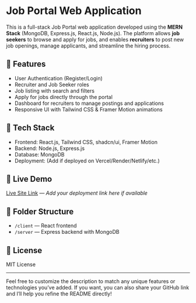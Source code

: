 # Job Portal Web Application

This is a full-stack Job Portal web application developed using the **MERN Stack** (MongoDB, Express.js, React.js, Node.js). The platform allows **job seekers** to browse and apply for jobs, and enables **recruiters** to post new job openings, manage applicants, and streamline the hiring process.

## 🌟 Features
- User Authentication (Register/Login)
- Recruiter and Job Seeker roles
- Job listing with search and filters
- Apply for jobs directly through the portal
- Dashboard for recruiters to manage postings and applications
- Responsive UI with Tailwind CSS & Framer Motion animations

## 🔧 Tech Stack
- Frontend: React.js, Tailwind CSS, shadcn/ui, Framer Motion
- Backend: Node.js, Express.js
- Database: MongoDB
- Deployment: (Add if deployed on Vercel/Render/Netlify/etc.)

## 🚀 Live Demo
[Live Site Link](#) — *Add your deployment link here if available*

## 📂 Folder Structure
- `/client` — React frontend
- `/server` — Express backend with MongoDB

## 📄 License
MIT License

---

Feel free to customize the description to match any unique features or technologies you’ve added. If you want, you can also share your GitHub link and I’ll help you refine the README directly!
